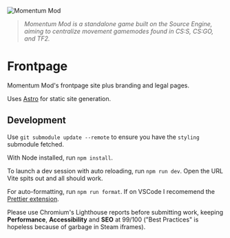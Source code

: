 ![Momentum Mod](https://momentum-mod.org/assets/images/logo.svg)

> _Momentum Mod is a standalone game built on the Source Engine, aiming to
> centralize movement gamemodes found in CS:S, CS:GO, and TF2._

# Frontpage

Momentum Mod's frontpage site plus branding and legal pages.

Uses [Astro](https://astro.build/) for static site generation.

## Development

Use `git submodule update --remote` to ensure you have the `styling` submodule
fetched.

With Node installed, run `npm install`.

To launch a dev session with auto reloading, run `npm run dev`. Open the URL
Vite spits out and all should work.

For auto-formatting, run `npm run format`. If on VSCode I recomemend the
[Prettier extension](https://marketplace.visualstudio.com/items?itemName=esbenp.prettier-vscode).

Please use Chromium's Lighthouse reports before submitting work, keeping
**Performance**, **Accessibility** and **SEO** at 99/100 ("Best Practices" is
hopeless because of garbage in Steam iframes).

